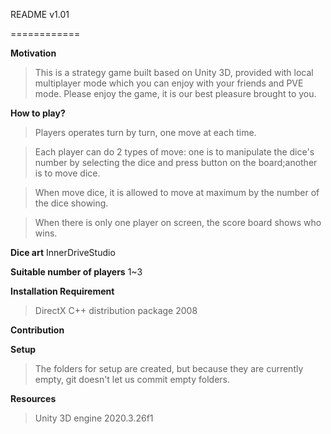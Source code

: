 README v1.01

============

**Motivation**
>This is a strategy game built based on Unity 3D, provided with local multiplayer mode which you can enjoy with your friends and PVE mode. Please enjoy the game, it is our best pleasure brought to you.

**How to play?**
>Players operates turn by turn, one move at each time.


>Each player can do 2 types of move: one is to manipulate the dice's number by selecting the dice and press button on the board;another is to move dice.


>When move dice, it is allowed to move at maximum by the number of the dice showing.


>When there is only one player on screen, the score board shows who wins.

**Dice art**
InnerDriveStudio

**Suitable number of players**
1~3

**Installation Requirement**
>DirectX
>C++ distribution package 2008


**Contribution**


**Setup**
>The folders for setup are created, but because they are currently empty, git doesn't let us commit empty folders. 


**Resources**
>Unity 3D engine 2020.3.26f1


